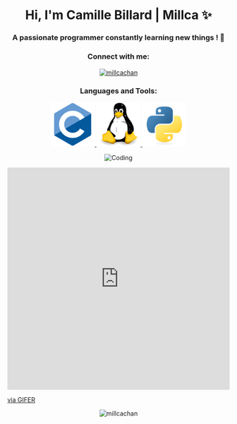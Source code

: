 <h1 align="center">Hi, I'm Camille Billard | Millca ✨</h1>
<h3 align="center">A passionate programmer constantly learning new things ! 💖</h3>



<h3 align="center">Connect with me:</h3>
<p align="center">
<a href="https://discord.gg/millcachan" target="blank"><img align="center" src="https://raw.githubusercontent.com/rahuldkjain/github-profile-readme-generator/master/src/images/icons/Social/discord.svg" alt="millcachan" height="60" width="80" /></a>
</p>
<h3 align="center">Languages and Tools:</h3>
<p align="center"> <a href="https://www.cprogramming.com/" target="_blank" rel="noreferrer"> <img src="https://raw.githubusercontent.com/devicons/devicon/master/icons/c/c-original.svg" alt="c" width="100" height="100"/> </a> <a href="https://www.linux.org/" target="_blank" rel="noreferrer"> <img src="https://raw.githubusercontent.com/devicons/devicon/master/icons/linux/linux-original.svg" alt="linux" width="100" height="100"/> </a> <a href="https://www.python.org" target="_blank" rel="noreferrer"> <img src="https://raw.githubusercontent.com/devicons/devicon/master/icons/python/python-original.svg" alt="python" width="100" height="100"/> </a> </p>
<p align="center"><img alt="Coding" width="1000" src=""></p>
<div style="padding-top:100.000%;position:relative;"><iframe src="https://gifer.com/embed/4OKl" width="100%" height="100%" style='position:absolute;top:0;left:0;' frameBorder="0" allowFullScreen></iframe></div><p><a href="https://gifer.com">via GIFER</a></p>
<p align="center"><img src="https://github-readme-stats.vercel.app/api/top-langs?username=millcachan&show_icons=true&theme=dark&title_color=f0f0f0&text_color=f0f0f0&bg_color=0d1117&hide_border=true&locale=en&layout=compact" alt="millcachan" width="500" height="500"/></p>

